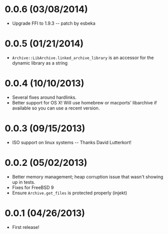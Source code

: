 # 0.0.6 (03/08/2014)
  * Upgrade FFI to 1.9.3 -- patch by esbeka
# 0.0.5 (01/21/2014)
  * `Archive::LibArchive.linked_archive_library` is an accessor for the dynamic library as a string
# 0.0.4 (10/10/2013)
  * Several fixes around hardlinks.
  * Better support for OS X! Will use homebrew or macports' libarchive if
    available so you can use a recent version.
# 0.0.3 (09/15/2013)
  * ISO support on linux systems -- Thanks David Lutterkort!
# 0.0.2 (05/02/2013)
  * Better memory management; heap corruption issue that wasn't showing up in tests.
  * Fixes for FreeBSD 9
  * Ensure `Archive.get_files` is protected properly (injekt)
# 0.0.1 (04/26/2013)
  * First release!

